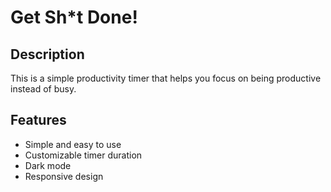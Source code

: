 # Get Sh*t Done!

## Description

This is a simple productivity timer that helps you focus on being productive instead of busy.

## Features

-   Simple and easy to use
-   Customizable timer duration
-   Dark mode
-   Responsive design

